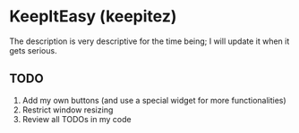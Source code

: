 # KeepItEasy (keepitez)

The description is very descriptive for the time being; I will update it when it gets serious.

## TODO

1. Add my own buttons (and use a special widget for more functionalities)
2. Restrict window resizing
99. Review all TODOs in my code
